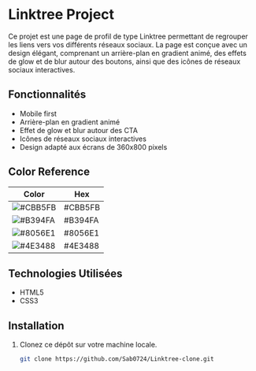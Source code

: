 # Linktree Project

Ce projet est une page de profil de type Linktree permettant de regrouper les liens vers vos différents réseaux sociaux. La page est conçue avec un design élégant, comprenant un arrière-plan en gradient animé, des effets de glow et de blur autour des boutons, ainsi que des icônes de réseaux sociaux interactives.

## Fonctionnalités

- Mobile first
- Arrière-plan en gradient animé
- Effet de glow et blur autour des CTA
- Icônes de réseaux sociaux interactives
- Design adapté aux écrans de 360x800 pixels

## Color Reference

| Color             | Hex                                                                |
| ----------------- | ------------------------------------------------------------------ |
![#CBB5FB](https://via.placeholder.com/10/CBB5FB?text=+) | #CBB5FB |
![#B394FA](https://via.placeholder.com/10/B394FA?text=+) | #B394FA |
![#8056E1](https://via.placeholder.com/10/8056E1?text=+) | #8056E1 |
![#4E3488](https://via.placeholder.com/10/4E3488?text=+) | #4E3488 |

## Technologies Utilisées

- HTML5
- CSS3

## Installation

1. Clonez ce dépôt sur votre machine locale.

   ```bash
   git clone https://github.com/Sab0724/Linktree-clone.git
